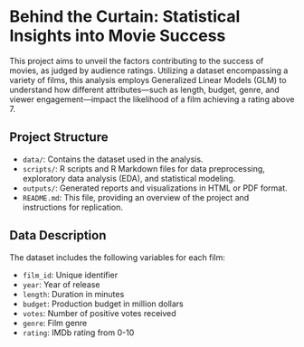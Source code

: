 # Behind the Curtain: Statistical Insights into Movie Success

This project aims to unveil the factors contributing to the success of movies, as judged by audience ratings. Utilizing a dataset encompassing a variety of films, this analysis employs Generalized Linear Models (GLM) to understand how different attributes—such as length, budget, genre, and viewer engagement—impact the likelihood of a film achieving a rating above 7.

## Project Structure

- `data/`: Contains the dataset used in the analysis.
- `scripts/`: R scripts and R Markdown files for data preprocessing, exploratory data analysis (EDA), and statistical modeling.
- `outputs/`: Generated reports and visualizations in HTML or PDF format.
- `README.md`: This file, providing an overview of the project and instructions for replication.

## Data Description

The dataset includes the following variables for each film:

- `film_id`: Unique identifier
- `year`: Year of release
- `length`: Duration in minutes
- `budget`: Production budget in million dollars
- `votes`: Number of positive votes received
- `genre`: Film genre
- `rating`: IMDb rating from 0-10

